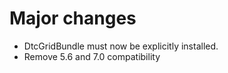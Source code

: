 # Major changes
   * DtcGridBundle must now be explicitly installed.
   * Remove 5.6 and 7.0 compatibility
